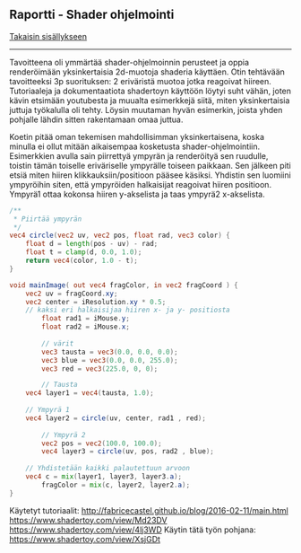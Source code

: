 ## Raportti - Shader ohjelmointi

[Takaisin sisällykseen](https://github.com/Shinpai/Peliteknologia)

---
Tavoitteena oli ymmärtää shader-ohjelmoinnin perusteet ja oppia renderöimään yksinkertaisia 2d-muotoja shaderia käyttäen. Otin tehtävään tavoitteeksi 3p suorituksen: 2 eriväristä muotoa jotka reagoivat hiireen. Tutoriaaleja ja dokumentaatiota shadertoyn käyttöön löytyi suht vähän, joten kävin etsimään youtubesta ja muualta esimerkkejä siitä, miten yksinkertaisia juttuja työkalulla oli tehty. Löysin muutaman hyvän esimerkin, joista yhden pohjalle lähdin sitten rakentamaan omaa juttua. 

Koetin pitää oman tekemisen mahdollisimman yksinkertaisena, koska minulla ei ollut mitään aikaisempaa kosketusta shader-ohjelmointiin. Esimerkkien avulla sain piirrettyä ympyrän ja renderöityä sen ruudulle, toistin tämän toiselle eriväriselle ympyrälle toiseen paikkaan. Sen jälkeen piti etsiä miten hiiren klikkauksiin/positioon pääsee käsiksi. Yhdistin sen luomiini ympyröihin siten, että ympyröiden halkaisijat reagoivat hiiren positioon. Ympyrä1 ottaa kokonsa hiiren y-akselista ja taas ympyrä2 x-akselista.

```GLSL
/**
 * Piirtää ympyrän
 */
vec4 circle(vec2 uv, vec2 pos, float rad, vec3 color) {
	float d = length(pos - uv) - rad;
	float t = clamp(d, 0.0, 1.0);
	return vec4(color, 1.0 - t);
}

void mainImage( out vec4 fragColor, in vec2 fragCoord ) {
	vec2 uv = fragCoord.xy;
	vec2 center = iResolution.xy * 0.5;
	// kaksi eri halkaisijaa hiiren x- ja y- positiosta
    	float rad1 = iMouse.y;
    	float rad2 = iMouse.x;
    
    	// värit
    	vec3 tausta = vec3(0.0, 0.0, 0.0);
    	vec3 blue = vec3(0.0, 0.0, 255.0);
    	vec3 red = vec3(225.0, 0, 0);

    	// Tausta
	vec4 layer1 = vec4(tausta, 1.0);
	
	// Ympyrä 1
	vec4 layer2 = circle(uv, center, rad1 , red);
    
    	// Ympyrä 2
    	vec2 pos = vec2(100.0, 100.0);
    	vec4 layer3 = circle(uv, pos, rad2 , blue);
	
	// Yhdistetään kaikki palautettuun arvoon
	vec4 c = mix(layer1, layer3, layer3.a);
    	fragColor = mix(c, layer2, layer2.a);
}
```

Käytetyt tutoriaalit: 
http://fabricecastel.github.io/blog/2016-02-11/main.html
https://www.shadertoy.com/view/Md23DV
https://www.shadertoy.com/view/4lj3WD
Käytin tätä työn pohjana: https://www.shadertoy.com/view/XsjGDt	
